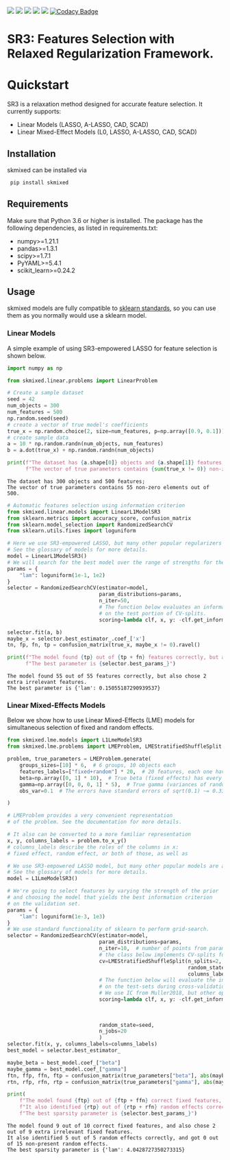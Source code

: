 ![](https://img.shields.io/pypi/l/skmixed)
![](https://img.shields.io/pypi/v/skmixed)
![](https://img.shields.io/github/workflow/status/aksholokhov/skmixed/Testing%20and%20Coverage/sr3)
![](https://img.shields.io/readthedocs/skmixed)
![](https://img.shields.io/codecov/c/github/aksholokhov/skmixed/sr3?flag=unittests)
[![Codacy Badge](https://app.codacy.com/project/badge/Grade/749695b3c6fd43bb9fdb499ec0ace67b)](https://www.codacy.com/gh/aksholokhov/skmixed/dashboard?utm_source=github.com&amp;utm_medium=referral&amp;utm_content=aksholokhov/skmixed&amp;utm_campaign=Badge_Grade)

# SR3: Features Selection with Relaxed Regularization Framework.

# Quickstart

SR3 is a relaxation method designed for accurate feature selection. It currently supports:

* Linear Models (LASSO, A-LASSO, CAD, SCAD)
* Linear Mixed-Effect Models (L0, LASSO, A-LASSO, CAD, SCAD)

## Installation

skmixed can be installed via

```bash
 pip install skmixed
```

## Requirements

Make sure that Python 3.6 or higher is installed. The package has the following dependencies, as listed in
requirements.txt:

* numpy>=1.21.1
* pandas>=1.3.1
* scipy>=1.7.1
* PyYAML>=5.4.1
* scikit_learn>=0.24.2

## Usage

skmixed models are fully compatible to [sklearn standards](https://scikit-learn.org/stable/developers/develop.html), so
you can use them as you normally would use a sklearn model.

### Linear Models

A simple example of using SR3-empowered LASSO for feature selection is shown below.

```python
import numpy as np

from skmixed.linear.problems import LinearProblem

# Create a sample dataset
seed = 42
num_objects = 300
num_features = 500
np.random.seed(seed)
# create a vector of true model's coefficients
true_x = np.random.choice(2, size=num_features, p=np.array([0.9, 0.1]))
# create sample data
a = 10 * np.random.randn(num_objects, num_features)
b = a.dot(true_x) + np.random.randn(num_objects)

print(f"The dataset has {a.shape[0]} objects and {a.shape[1]} features; \n"
      f"The vector of true parameters contains {sum(true_x != 0)} non-zero elements out of {num_features}.")
```

    The dataset has 300 objects and 500 features; 
    The vector of true parameters contains 55 non-zero elements out of 500.

```python
# Automatic features selection using information criterion
from skmixed.linear.models import LinearL1ModelSR3
from sklearn.metrics import accuracy_score, confusion_matrix
from sklearn.model_selection import RandomizedSearchCV
from sklearn.utils.fixes import loguniform

# Here we use SR3-empowered LASSO, but many other popular regularizers are also available
# See the glossary of models for more details.
model = LinearL1ModelSR3()
# We will search for the best model over the range of strengths for the regularizer
params = {
    "lam": loguniform(1e-1, 1e2)
}
selector = RandomizedSearchCV(estimator=model,
                              param_distributions=params,
                              n_iter=50,
                              # The function below evaluates an information criterion
                              # on the test portion of CV-splits.
                              scoring=lambda clf, x, y: -clf.get_information_criterion(x, y, ic='bic'))

selector.fit(a, b)
maybe_x = selector.best_estimator_.coef_['x']
tn, fp, fn, tp = confusion_matrix(true_x, maybe_x != 0).ravel()

print(f"The model found {tp} out of {tp + fn} features correctly, but also chose {fp} extra irrelevant features. \n"
      f"The best parameter is {selector.best_params_}")
```

    The model found 55 out of 55 features correctly, but also chose 2 extra irrelevant features. 
    The best parameter is {'lam': 0.15055187290939537}

### Linear Mixed-Effects Models

Below we show how to use Linear Mixed-Effects (LME) models for simultaneous selection of fixed and random effects.

```python
from skmixed.lme.models import L1LmeModelSR3
from skmixed.lme.problems import LMEProblem, LMEStratifiedShuffleSplit

problem, true_parameters = LMEProblem.generate(
    groups_sizes=[10] * 6,  # 6 groups, 10 objects each
    features_labels=["fixed+random"] * 20,  # 20 features, each one having both fixed and random components
    beta=np.array([0, 1] * 10),  # True beta (fixed effects) has every other coefficient active
    gamma=np.array([0, 0, 0, 1] * 5),  # True gamma (variances of random effects) has every fourth coefficient active
    obs_var=0.1  # The errors have standard errors of sqrt(0.1) ~= 0.33

)

# LMEProblem provides a very convenient representation
# of the problem. See the documentation for more details.

# It also can be converted to a more familiar representation
x, y, columns_labels = problem.to_x_y()
# columns_labels describe the roles of the columns in x:
# fixed effect, random effect, or both of those, as well as
```

```python
# We use SR3-empowered LASSO model, but many other popular models are also available.
# See the glossary of models for more details.
model = L1LmeModelSR3()

# We're going to select features by varying the strength of the prior
# and choosing the model that yields the best information criterion
# on the validation set.
params = {
    "lam": loguniform(1e-3, 1e3)
}
# We use standard functionality of sklearn to perform grid-search.
selector = RandomizedSearchCV(estimator=model,
                              param_distributions=params,
                              n_iter=10,  # number of points from parameters space to sample
                              # the class below implements CV-splits for LME models
                              cv=LMEStratifiedShuffleSplit(n_splits=2, test_size=0.5,
                                                           random_state=seed,
                                                           columns_labels=columns_labels),
                              # The function below will evaluate the information criterion
                              # on the test-sets during cross-validation.
                              # We use IC from Muller2018, but other options (AIC, BIC) are also available
                              scoring=lambda clf, x, y: -clf.get_information_criterion(x,
                                                                                       y,
                                                                                       columns_labels=columns_labels,
                                                                                       ic="muller_ic"),
                              random_state=seed,
                              n_jobs=20
                              )
selector.fit(x, y, columns_labels=columns_labels)
best_model = selector.best_estimator_

maybe_beta = best_model.coef_["beta"]
maybe_gamma = best_model.coef_["gamma"]
ftn, ffp, ffn, ftp = confusion_matrix(true_parameters["beta"], abs(maybe_beta) > 1e-2).ravel()
rtn, rfp, rfn, rtp = confusion_matrix(true_parameters["gamma"], abs(maybe_gamma) > 1e-2).ravel()

print(
    f"The model found {ftp} out of {ftp + ffn} correct fixed features, and also chose {ffp} out of {ftn + ffn} extra irrelevant fixed features. \n"
    f"It also identified {rtp} out of {rtp + rfn} random effects correctly, and got {rfp} out of {rtn + rfn} non-present random effects. \n"
    f"The best sparsity parameter is {selector.best_params_}")
```

    The model found 9 out of 10 correct fixed features, and also chose 2 out of 9 extra irrelevant fixed features. 
    It also identified 5 out of 5 random effects correctly, and got 0 out of 15 non-present random effects. 
    The best sparsity parameter is {'lam': 4.0428727350273315}

```python

```
